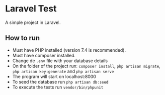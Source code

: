 

<p align="center">
<h1> Laravel Test </h1>
</p>

A simple project in Laravel.

## How to run

- Must have PHP installed (version 7.4 is recommended).
- Must have composer installed.
- Change de ```.env``` file with your database details
- On the folder of the project run: ```composer install```, ```php artisan migrate```, ```php artisan key:generate``` and ```php artisan serve```
- The program will start on localhost:8000
- To seed the database run ```php artisan db:seed```
- To execute the tests run ```vendor/bin/phpunit```



